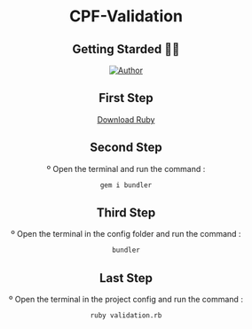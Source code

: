 <div align="center">
  
# CPF-Validation

  
  </div>

<div align="center">
 
##  Getting Starded 🖖🏻

[![Author](https://img.shields.io/badge/author-GabrielLuiz-191F2B?style=flat-square)](https://github.com/GabrielLuizSF)

## First Step
[Download Ruby](https://www.ruby-lang.org/en/downloads/") 


## Second Step
º Open the terminal and run the command :
 ```sh
gem i bundler
```
## Third Step
  º Open the terminal in the config folder and run the command :
 ```sh
bundler
```
  
## Last Step
  
º Open the terminal in the project config and run the command :
  
 ```sh
ruby validation.rb
```
  
  
  
</div>

